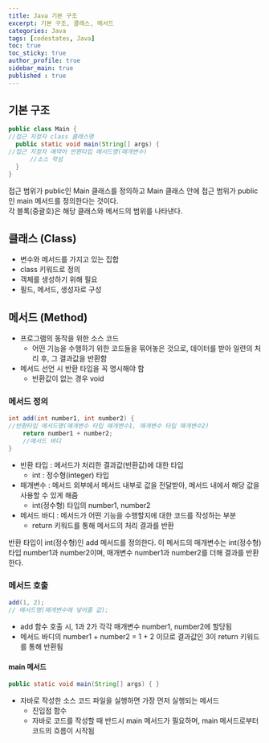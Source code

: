 ```yaml
---
title: Java 기본 구조
excerpt: 기본 구조, 클래스, 메서드
categories: Java
tags: [codestates, Java]
toc: true
toc_sticky: true
author_profile: true
sidebar_main: true
published : true
---
```


## 기본 구조
```java    
public class Main {
//접근 지정자 class 클래스명
  public static void main(String[] args) {  
//접근 지정자 예약어 반환타입 메서드명(매개변수)
      //소스 작성
  }
}  
```
접근 범위가 public인 Main 클래스를 정의하고 Main 클래스 안에 접근 범위가 public인 main 메서드를 정의한다는 것이다.  
각 블록(중괄호)은 해당 클래스와 메서드의 범위를 나타낸다.

## 클래스 (Class)
- 변수와 메서드를 가지고 있는 집합
- class 키워드로 정의
- 객체를 생성하기 위해 필요
- 필드, 메서드, 생성자로 구성

## 메서드 (Method)
- 프로그램의 동작을 위한 소스 코드
  - 어떤 기능을 수행하기 위한 코드들을 묶어놓은 것으로, 데이터를 받아 일련의 처리 후, 그 결과값을 반환함
- 메서드 선언 시 반환 타입을 꼭 명시해야 함   
  - 반환값이 없는 경우 void   

### 메서드 정의
```java
int add(int number1, int number2) {
//반환타입 메서드명(매개변수 타입 매개변수1, 매개변수 타입 매개변수2)
    return number1 + number2; 
    //메서드 바디
}
```
- 반환 타입 : 메서드가 처리한 결과값(반환값)에 대한 타입
  - int : 정수형(integer) 타입
- 매개변수 : 메서드 외부에서 메서드 내부로 값을 전달받아, 메서드 내에서 해당 값을 사용할 수 있게 해줌 
  - int(정수형) 타입의 number1, number2 
- 메서드 바디 : 메서드가 어떤 기능을 수행할지에 대한 코드를 작성하는 부분
  - return 키워드를 통해 메서드의 처리 결과를 반환

반환 타입이 int(정수형)인 add 메서드를 정의한다.
이 메서드의 매개변수는 int(정수형) 타입 number1과 number2이며, 매개변수 number1과 number2를 더해 결과를 반환한다.

### 메서드 호출
```java
add(1, 2);
// 메서드명(매개변수에 넣어줄 값);
```
- add 함수 호출 시, 1과 2가 각각 매개변수 number1, number2에 할당됨
- 메서드 바디의 number1 + number2 = 1 + 2 이므로 결과값인 3이 return 키워드를 통해 반환됨

#### main 메서드
```java
public static void main(String[] args) { }
```
- 자바로 작성한 소스 코드 파일을 실행하면 가장 먼저 실행되는 메서드
  - 진입점 함수
  - 자바로 코드를 작성할 때 반드시 main 메서드가 필요하며, main 메서드로부터 코드의 흐름이 시작됨
